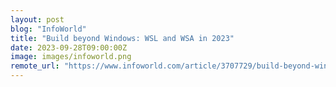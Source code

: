 ```yaml
---
layout: post
blog: "InfoWorld"
title: "Build beyond Windows: WSL and WSA in 2023"
date: 2023-09-28T09:00:00Z
image: images/infoworld.png
remote_url: "https://www.infoworld.com/article/3707729/build-beyond-windows-wsl-and-wsa-in-2023.html#tk.rss_applicationdevelopment"
---
```

